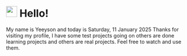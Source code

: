  <h1>
    <img src="https://emojis.slackmojis.com/emojis/images/1643510097/45343/hi.gif?1643510097" width="30"/> 
    Hello!
 </h1>
 <p>
    My name is Yeeyson and today is Saturday, 11 January 2025
    Thanks for visiting my profile, I have some test projects going on others are done learning projects and others are real projects.
    Feel free to watch and use them.
 </p>